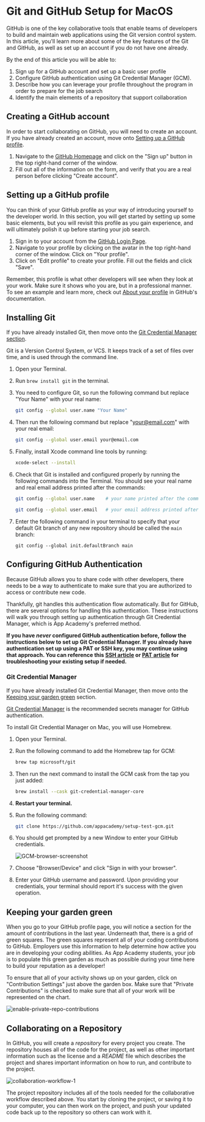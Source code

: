 # Git and GitHub Setup for MacOS

GitHub is one of the key collaborative tools that enable teams of developers to
build and maintain web applications using the Git version control system. In
this article, you'll learn more about some of the key features of the Git and
GitHub, as well as set up an account if you do not have one already.

By the end of this article you will be able to:

1. Sign up for a GitHub account and set up a basic user profile
2. Configure GitHub authentication using Git Credential Manager (GCM).
3. Describe how you can leverage your profile throughout the program in order to
   prepare for the job search
4. Identify the main elements of a repository that support collaboration

## Creating a GitHub account

In order to start collaborating on GitHub, you will need to create an account.
If you have already created an account, move onto [Setting up a GitHub profile].

1. Navigate to the [GitHub Homepage] and click on the "Sign up" button in the
   top right-hand corner of the window.
2. Fill out all of the information on the form, and verify that you are a real
   person before clicking "Create account".

## Setting up a GitHub profile

You can think of your GitHub profile as your way of introducing yourself to the
developer world. In this section, you will get started by setting up some basic
elements, but you will revisit this profile as you gain experience, and will
ultimately polish it up before starting your job search.

1. Sign in to your account from the [GitHub Login Page].
2. Navigate to your profile by clicking on the avatar in the top right-hand
   corner of the window. Click on "Your profile".
3. Click on "Edit profile" to create your profile. Fill out the fields and click
   "Save".

Remember, this profile is what other developers will see when they look at your
work. Make sure it shows who you are, but in a professional manner. To see an
example and learn more, check out [About your profile] in GitHub's
documentation.

## Installing Git

If you have already installed Git, then move onto the
[Git Credential Manager section].

Git is a Version Control System, or VCS. It keeps track of a set of files over
time, and is used through the command line.

1. Open your Terminal.
2. Run `brew install git` in the terminal.
3. You need to configure Git, so run the following command but replace "Your
   Name" with your real name:

   ```sh
   git config --global user.name "Your Name"
   ```

4. Then run the following command but replace "your@email.com" with your real
   email:

   ```sh
   git config --global user.email your@email.com
   ```

5. Finally, install Xcode command line tools by running:

   ```sh
   xcode-select --install
   ```

6. Check that Git is installed and configured properly by running the following
   commands into the Terminal. You should see your real name and real email
   address printed after the commands:

   ```sh
   git config --global user.name    # your name printed after the command

   git config --global user.email   # your email address printed after the command
   ```

7. Enter the following command in your terminal to specify that your default Git
   branch of any new repository should be called the `main` branch:

   ```shell
   git config --global init.defaultBranch main
   ```

## Configuring GitHub Authentication

Because GitHub allows you to share code with other developers, there needs to be
a way to authenticate to make sure that you are authorized to access or
contribute new code.

Thankfully, git handles this authentication flow automatically. But for GitHub,
there are several options for handling this authentication. These instructions
will walk you through setting up authentication through Git Credential Manager,
which is App Academy's preferred method.

__If you have _never_ configured GitHub authentication before, follow the
instructions below to set up Git Credential Manager. If you already have
authentication set up using a PAT or SSH key, you may continue using that
approach. You can reference this [SSH article] or [PAT article] for
troubleshooting your existing setup if needed.__

### Git Credential Manager

If you have already installed Git Credential Manager, then move onto the
[Keeping your garden green] section.

[Git Credential Manager] is the recommended secrets manager for GitHub
authentication.

To install Git Credential Manager on Mac, you will use Homebrew.

1. Open your Terminal.
2. Run the following command to add the Homebrew tap for GCM:

   ```sh
   brew tap microsoft/git
   ```

3. Then run the next command to install the GCM cask from the tap you just
   added:

   ```sh
   brew install --cask git-credential-manager-core
   ```

4. **Restart your terminal.**
5. Run the following command:

   ```sh
   git clone https://github.com/appacademy/setup-test-gcm.git
   ```

6. You should get prompted by a new Window to enter your GitHub credentials.

   ![GCM-browser-screenshot]

7. Choose "Browser/Device" and click "Sign in with your browser".
8. Enter your GitHub username and password. Upon providing your credentials,
   your terminal should report it's success with the given operation.

## Keeping your garden green

When you go to your GitHub profile page, you will notice a section for the
amount of contributions in the last year. Underneath that, there is a grid of
green squares. The green squares represent all of your coding contributions to
GitHub. Employers use this information to help determine how active you are in
developing your coding abilities. As App Academy students, your job is to
populate this green garden as much as possible during your time here to build
your reputation as a developer!

To ensure that all of your activity shows up on your garden, click on
"Contribution Settings" just above the garden box. Make sure that "Private
Contributions" is checked to make sure that all of your work will be represented
on the chart.

![enable-private-repo-contributions]

## Collaborating on a Repository

In GitHub, you will create a _repository_ for every project you create. The
repository houses all of the code for the project, as well as other important
information such as the license and a _README_ file which describes the project
and shares important information on how to run, and contribute to the project.

![collaboration-workflow-1]

The project repository includes all of the tools needed for the collaborative
workflow described above. You start by cloning the project, or saving it to your
computer, you can then work on the project, and push your updated code back up
to the repository so others can work with it.

[GitHub Homepage]: https://github.com/
[GitHub Login Page]: https://github.com/login
[About your profile]: https://docs.github.com/en/github/setting-up-and-managing-your-github-profile/about-your-profile
[Setting up a GitHub profile]: #setting-up-a-github-profile
[enable-private-repo-contributions]: https://appacademy-open-assets.s3-us-west-1.amazonaws.com/Modular-Curriculum/content/git/assets/enable-private-repo-contributions.gif
[collaboration-workflow-1]: https://appacademy-open-assets.s3-us-west-1.amazonaws.com/Module-Solo-Prep-Work/assets/Collaboration-workflow-1.png
[PAT article]: https://github.com/appacademy/practice-for-SETUP-swe-online-setup/blob/main/setup-resources/setting-up-pat.md
[SSH article]: https://hackmd.io/@AgDXdHgSSPKsJIhCxlaTuA/BJtNu88fF
[Git Credential Manager]: https://github.com/GitCredentialManager/git-credential-manager
[GCM-browser-screenshot]: https://appacademy-open-assets.s3.us-west-1.amazonaws.com/Modular-Curriculum/content/setup/07-gcm-browser.png
[Git Credential Manager section]: #git-credential-manager
[Keeping your garden green]: #keeping-your-garden-green
